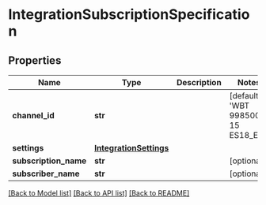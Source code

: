 # IntegrationSubscriptionSpecification

## Properties
Name | Type | Description | Notes
------------ | ------------- | ------------- | -------------
**channel_id** | **str** |  | [default to 'WBT 998500-15 ES18_ES']
**settings** | [**IntegrationSettings**](IntegrationSettings.md) |  | 
**subscription_name** | **str** |  | [optional] 
**subscriber_name** | **str** |  | [optional] 

[[Back to Model list]](../README.md#documentation-for-models) [[Back to API list]](../README.md#documentation-for-api-endpoints) [[Back to README]](../README.md)


